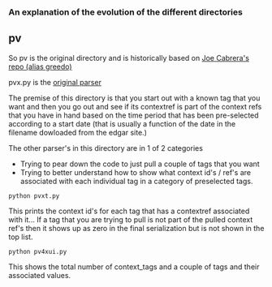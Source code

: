 
### An explanation of the evolution of the different directories

## pv

So pv is the original directory and is historically based on
[Joe Cabrera's repo (alias greedo)](https://github.com/greedo/python-xbrl)

pvx.py is the [original parser](https://github.com/greedo/python-xbrl/blob/master/xbrl/xbrl.py)

The premise of this directory is that you start out with a known tag
that you want and then you go out and see if its contextref is part of
the context refs that you have in hand based on the time period that
has been pre-selected according to a start date (that is usually a function
of the date in the filename dowloaded from the edgar site.)

The other parser's in this directory are in 1 of 2 categories

* Trying to pear down the code to just pull a couple of tags that you want
* Trying to better understand how to show what context id's / ref's are
associated with each individual tag in a category of preselected tags.

```
python pvxt.py
```

This prints the context id's for each tag that has a contextref associated
with it...  If a tag that you are trying to pull is not part of the pulled
context ref's then it shows up as zero in the final serialization but
is not shown in the top list.

```
python pv4xui.py
```

This shows the total number of context_tags and a couple of tags
and their associated values.
